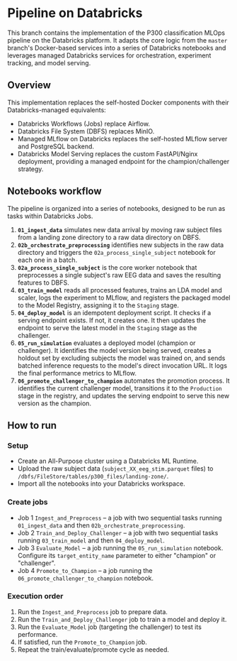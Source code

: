 # Pipeline on Databricks
This branch contains the implementation of the P300 classification MLOps pipeline on the Databricks platform. It adapts the core logic from the `master` branch's Docker-based services into a series of Databricks notebooks and leverages managed Databricks services for orchestration, experiment tracking, and model serving.
## Overview
This implementation replaces the self-hosted Docker components with their Databricks-managed equivalents:
* Databricks Workflows (Jobs) replace Airflow.
* Databricks File System (DBFS) replaces MinIO.
* Managed MLflow on Databricks replaces the self-hosted MLflow server and PostgreSQL backend.
* Databricks Model Serving replaces the custom FastAPI/Nginx deployment, providing a managed endpoint for the champion/challenger strategy.
## Notebooks workflow
The pipeline is organized into a series of notebooks, designed to be run as tasks within Databricks Jobs.
1.  **`01_ingest_data`** simulates new data arrival by moving raw subject files from a landing zone directory to a raw data directory on DBFS.
2.  **`02b_orchestrate_preprocessing`** identifies new subjects in the raw data directory and triggers the `02a_process_single_subject` notebook for each one in a batch.
3.  **`02a_process_single_subject`** is the core worker notebook that preprocesses a single subject's raw EEG data and saves the resulting features to DBFS.
4.  **`03_train_model`** reads all processed features, trains an LDA model and scaler, logs the experiment to MLflow, and registers the packaged model to the Model Registry, assigning it to the `Staging` stage.
5.  **`04_deploy_model`** is an idempotent deployment script. It checks if a serving endpoint exists. If not, it creates one. It then updates the endpoint to serve the latest model in the `Staging` stage as the challenger.
6.  **`05_run_simulation`** evaluates a deployed model (champion or challenger). It identifies the model version being served, creates a holdout set by excluding subjects the model was trained on, and sends batched inference requests to the model's direct invocation URL. It logs the final performance metrics to MLflow.
7.  **`06_promote_challenger_to_champion`** automates the promotion process. It identifies the current challenger model, transitions it to the `Production` stage in the registry, and updates the serving endpoint to serve this new version as the champion.
## How to run
### Setup
*   Create an All-Purpose cluster using a Databricks ML Runtime.
*   Upload the raw subject data (`subject_XX_eeg_stim.parquet` files) to `/dbfs/FileStore/tables/p300_files/landing-zone/`.
*   Import all the notebooks into your Databricks workspace.
### Create jobs
* Job 1 `Ingest_and_Preprocess` – a job with two sequential tasks running `01_ingest_data` and then `02b_orchestrate_preprocessing`.
* Job 2 `Train_and_Deploy_Challenger` – a job with two sequential tasks running `03_train_model` and then `04_deploy_model`.
* Job 3 `Evaluate_Model` – a job running the `05_run_simulation` notebook. Configure its `target_entity_name` parameter to either "champion" or "challenger".
* Job 4 `Promote_to_Champion` – a job running the `06_promote_challenger_to_champion` notebook.
### Execution order
1. Run the `Ingest_and_Preprocess` job to prepare data.
2. Run the `Train_and_Deploy_Challenger` job to train a model and deploy it.
3. Run the `Evaluate_Model` job (targeting the challenger) to test its performance.
4. If satisfied, run the `Promote_to_Champion` job.
5. Repeat the train/evaluate/promote cycle as needed.
